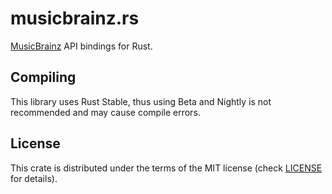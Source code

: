 # musicbrainz.rs
[MusicBrainz](https://musicbrainz.org/) API bindings for Rust.

## Compiling
This library uses Rust Stable, thus using Beta and Nightly is not recommended and may cause compile errors.

## License
This crate is distributed under the terms of the MIT license (check [LICENSE](/LICENSE) for details).
